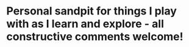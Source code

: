 # Personal sandpit for things I play with as I learn and explore - all constructive comments welcome!